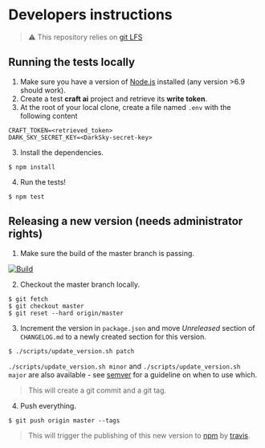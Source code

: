 # Developers instructions #

> :warning: This repository relies on [git LFS](https://git-lfs.github.com)

## Running the tests locally ##

1. Make sure you have a version of [Node.js](https://nodejs.org) installed (any version >6.9 should work).
1. Create a test **craft ai** project and retrieve its **write token**.
2. At the root of your local clone, create a file named `.env` with the following content

  ```
  CRAFT_TOKEN=<retrieved_token>
  DARK_SKY_SECRET_KEY=<DarkSky-secret-key>
  ```

3. Install the dependencies.

  ```console
  $ npm install
  ```

4. Run the tests!

  ```console
  $ npm test
  ```

## Releasing a new version (needs administrator rights) ##

1. Make sure the build of the master branch is passing.

  [![Build](https://img.shields.io/travis/craft-ai/craft-ai-kit-energy/master.svg?style=flat-square)](https://travis-ci.org/craft-ai/craft-ai-kit-energy)

2. Checkout the master branch locally.

  ```console
  $ git fetch
  $ git checkout master
  $ git reset --hard origin/master
  ```

3. Increment the version in `package.json` and move _Unreleased_ section
   of `CHANGELOG.md` to a newly created section for this version.

  ```console
  $ ./scripts/update_version.sh patch
  ```

  `./scripts/update_version.sh minor` and `./scripts/update_version.sh major` are
  also available - see [semver](http://semver.org) for a guideline on when to
  use which.

  > This will create a git commit and a git tag.

4. Push everything.

  ```console
  $ git push origin master --tags
  ```

  > This will trigger the publishing of this new version to [npm](https://www.npmjs.com/package/craft-ai-kit-energy) by [travis](https://travis-ci.org/craft-ai/craft-ai-kit-energy).
